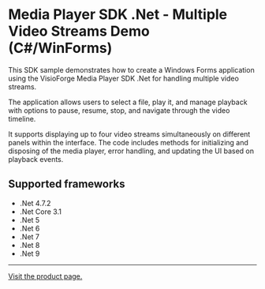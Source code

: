 ﻿# Media Player SDK .Net - Multiple Video Streams Demo (C#/WinForms)

This SDK sample demonstrates how to create a Windows Forms application using the VisioForge Media Player SDK .Net for handling multiple video streams.

The application allows users to select a file, play it, and manage playback with options to pause, resume, stop, and navigate through the video timeline.

It supports displaying up to four video streams simultaneously on different panels within the interface. The code includes methods for initializing and disposing of the media player, error handling, and updating the UI based on playback events.

## Supported frameworks

* .Net 4.7.2
* .Net Core 3.1
* .Net 5
* .Net 6
* .Net 7
* .Net 8
* .Net 9

---

[Visit the product page.](https://www.visioforge.com/media-player-sdk-net)
